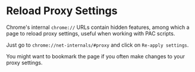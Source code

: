 # Reload Proxy Settings

Chrome's internal `chrome://` URLs contain hidden features, among which a page to reload proxy settings, useful when working with PAC scripts. 

Just go to `chrome://net-internals/#proxy` and click on `Re-apply settings`.

You might want to bookmark the page if you often make changes to your proxy settings.

